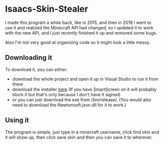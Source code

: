 # Isaacs-Skin-Stealer
I made this program a while back, like in 2015, and then in 2018 I went to use it and realized the Minecraft API had changed, so I updated it to work with the new API, and I just recently finished it up and removed some bugs.  

Also I'm not very good at organizing code so it might look a little messy.

## Downloading it 
To download it, you can either: 
- download the whole project and open it up in Visual Studio to run it from there 
- download the installer [here](https://github.com/Isaac100/Isaacs-Skin-Stealer/raw/master/Installer/IsaacsSkinStealer.exe) (If you have SmartScreen on it will probably block it but that's only because I don't have it signed) 
- or you can just download the exe from /bin/release/. (You would also need to download the Newtonsoft.json.dll for it to work.)

## Using it 
The program is simple, just type in a minecraft username, click find skin and it will show up, then click save skin and then you can save it to wherever.
